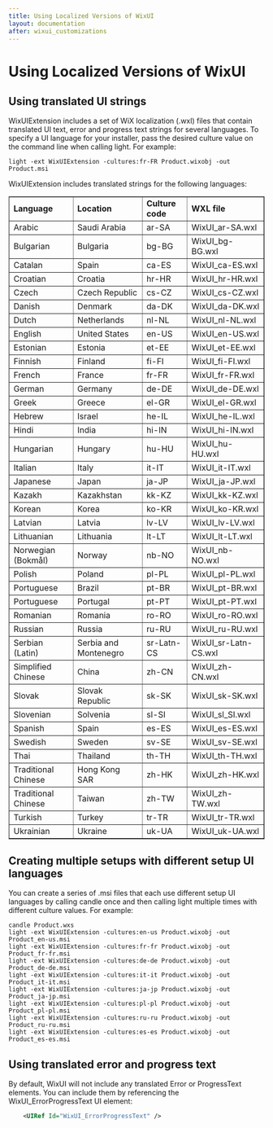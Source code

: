 ```yaml
---
title: Using Localized Versions of WixUI
layout: documentation
after: wixui_customizations
---
```

# Using Localized Versions of WixUI

## Using translated UI strings

WixUIExtension includes a set of WiX localization (.wxl) files that contain translated UI text, error and progress text strings for several languages. To specify a UI language for your installer, pass the desired culture value on the command line when calling light. For example:

    light -ext WixUIExtension -cultures:fr-FR Product.wixobj -out Product.msi

WixUIExtension includes translated strings for the following languages:

<table border="1" cellspacing="0" cellpadding="4" id="table1">
  <tr>
    <td><b>Language</b></td>
    <td><b>Location</b></td>
    <td><b>Culture code</b></td>
    <td><b>WXL file</b></td>
  </tr>
  <tr>
    <td>Arabic</td>
    <td>Saudi Arabia</td>
    <td>ar-SA</td>
    <td>WixUI_ar-SA.wxl</td>
  </tr>
  <tr>
    <td>Bulgarian</td>
    <td>Bulgaria</td>
    <td>bg-BG</td>
    <td>WixUI_bg-BG.wxl</td>
  </tr>
  <tr>
    <td>Catalan</td>
    <td>Spain</td>
    <td>ca-ES</td>
    <td>WixUI_ca-ES.wxl</td>
  </tr>
  <tr>
    <td>Croatian</td>
    <td>Croatia</td>
    <td>hr-HR</td>
    <td>WixUI_hr-HR.wxl</td>
  </tr>
  <tr>
    <td>Czech</td>
    <td>Czech Republic</td>
    <td>cs-CZ</td>
    <td>WixUI_cs-CZ.wxl</td>
  </tr>
  <tr>
    <td>Danish</td>
    <td>Denmark</td>
    <td>da-DK</td>
    <td>WixUI_da-DK.wxl</td>
  </tr>
  <tr>
    <td>Dutch</td>
    <td>Netherlands</td>
    <td>nl-NL</td>
    <td>WixUI_nl-NL.wxl</td>
  </tr>
  <tr>
    <td>English</td>
    <td>United States</td>
    <td>en-US</td>
    <td>WixUI_en-US.wxl</td>
  </tr>
  <tr>
    <td>Estonian</td>
    <td>Estonia</td>
    <td>et-EE</td>
    <td>WixUI_et-EE.wxl</td>
  </tr>
  <tr>
    <td>Finnish</td>
    <td>Finland</td>
    <td>fi-FI</td>
    <td>WixUI_fi-FI.wxl</td>
  </tr>
  <tr>
    <td>French</td>
    <td>France</td>
    <td>fr-FR</td>
    <td>WixUI_fr-FR.wxl</td>
  </tr>
  <tr>
    <td>German</td>
    <td>Germany</td>
    <td>de-DE</td>
    <td>WixUI_de-DE.wxl</td>
  </tr>
  <tr>
    <td>Greek</td>
    <td>Greece</td>
    <td>el-GR</td>
    <td>WixUI_el-GR.wxl</td>
  </tr>
  <tr>
    <td>Hebrew</td>
    <td>Israel</td>
    <td>he-IL</td>
    <td>WixUI_he-IL.wxl</td>
  </tr>
  <tr>
    <td>Hindi</td>
    <td>India</td>
    <td>hi-IN</td>
    <td>WixUI_hi-IN.wxl</td>
  </tr>
  <tr>
    <td>Hungarian</td>
    <td>Hungary</td>
    <td>hu-HU</td>
    <td>WixUI_hu-HU.wxl</td>
  </tr>
  <tr>
    <td>Italian</td>
    <td>Italy</td>
    <td>it-IT</td>
    <td>WixUI_it-IT.wxl</td>
  </tr>
  <tr>
    <td>Japanese</td>
    <td>Japan</td>
    <td>ja-JP</td>
    <td>WixUI_ja-JP.wxl</td>
  </tr>
  <tr>
    <td>Kazakh</td>
    <td>Kazakhstan</td>
    <td>kk-KZ</td>
    <td>WixUI_kk-KZ.wxl</td>
  </tr>
  <tr>
    <td>Korean</td>
    <td>Korea</td>
    <td>ko-KR</td>
    <td>WixUI_ko-KR.wxl</td>
  </tr>
  <tr>
    <td>Latvian</td>
    <td>Latvia</td>
    <td>lv-LV</td>
    <td>WixUI_lv-LV.wxl</td>
  </tr>
  <tr>
    <td>Lithuanian</td>
    <td>Lithuania</td>
    <td>lt-LT</td>
    <td>WixUI_lt-LT.wxl</td>
  </tr>
  <tr>
    <td>Norwegian (Bokm&aring;l)</td>
    <td>Norway</td>
    <td>nb-NO</td>
    <td>WixUI_nb-NO.wxl</td>
  </tr>
  <tr>
    <td>Polish</td>
    <td>Poland</td>
    <td>pl-PL</td>
    <td>WixUI_pl-PL.wxl</td>
  </tr>
  <tr>
    <td>Portuguese</td>
    <td>Brazil</td>
    <td>pt-BR</td>
    <td>WixUI_pt-BR.wxl</td>
  </tr>
  <tr>
    <td>Portuguese</td>
    <td>Portugal</td>
    <td>pt-PT</td>
    <td>WixUI_pt-PT.wxl</td>
  </tr>
  <tr>
    <td>Romanian</td>
    <td>Romania</td>
    <td>ro-RO</td>
    <td>WixUI_ro-RO.wxl</td>
  </tr>
  <tr>
    <td>Russian</td>
    <td>Russia</td>
    <td>ru-RU</td>
    <td>WixUI_ru-RU.wxl</td>
  </tr>
  <tr>
    <td>Serbian (Latin)</td>
    <td>Serbia and Montenegro</td>
    <td>sr-Latn-CS</td>
    <td>WixUI_sr-Latn-CS.wxl</td>
  </tr>
  <tr>
    <td>Simplified Chinese</td>
    <td>China</td>
    <td>zh-CN</td>
    <td>WixUI_zh-CN.wxl</td>
  </tr>
  <tr>
    <td>Slovak</td>
    <td>Slovak Republic</td>
    <td>sk-SK</td>
    <td>WixUI_sk-SK.wxl</td>
  </tr>
  <tr>
    <td>Slovenian</td>
    <td>Solvenia</td>
    <td>sl-SI</td>
    <td>WixUI_sl_SI.wxl</td>
  </tr>
  <tr>
    <td>Spanish</td>
    <td>Spain</td>
    <td>es-ES</td>
    <td>WixUI_es-ES.wxl</td>
  </tr>
  <tr>
    <td>Swedish</td>
    <td>Sweden</td>
    <td>sv-SE</td>
    <td>WixUI_sv-SE.wxl</td>
  </tr>
  <tr>
    <td>Thai</td>
    <td>Thailand</td>
    <td>th-TH</td>
    <td>WixUI_th-TH.wxl</td>
  </tr>
  <tr>
    <td>Traditional Chinese</td>
    <td>Hong Kong SAR</td>
    <td>zh-HK</td>
    <td>WixUI_zh-HK.wxl</td>
  </tr>
  <tr>
    <td>Traditional Chinese</td>
    <td>Taiwan</td>
    <td>zh-TW</td>
    <td>WixUI_zh-TW.wxl</td>
  </tr>
  <tr>
    <td>Turkish</td>
    <td>Turkey</td>
    <td>tr-TR</td>
    <td>WixUI_tr-TR.wxl</td>
  </tr>
  <tr>
    <td>Ukrainian</td>
    <td>Ukraine</td>
    <td>uk-UA</td>
    <td>WixUI_uk-UA.wxl</td>
  </tr>
</table>

## Creating multiple setups with different setup UI languages

You can create a series of .msi files that each use different setup UI languages by calling candle once and then calling light multiple times with different culture values. For example:

    candle Product.wxs
    light -ext WixUIExtension -cultures:en-us Product.wixobj -out Product_en-us.msi
    light -ext WixUIExtension -cultures:fr-fr Product.wixobj -out Product_fr-fr.msi
    light -ext WixUIExtension -cultures:de-de Product.wixobj -out Product_de-de.msi
    light -ext WixUIExtension -cultures:it-it Product.wixobj -out Product_it-it.msi
    light -ext WixUIExtension -cultures:ja-jp Product.wixobj -out Product_ja-jp.msi
    light -ext WixUIExtension -cultures:pl-pl Product.wixobj -out Product_pl-pl.msi
    light -ext WixUIExtension -cultures:ru-ru Product.wixobj -out Product_ru-ru.msi
    light -ext WixUIExtension -cultures:es-es Product.wixobj -out Product_es-es.msi

## Using translated error and progress text

By default, WixUI will not include any translated Error or ProgressText elements. You can include them by referencing the WixUI_ErrorProgressText UI element:

```xml
    <UIRef Id="WixUI_ErrorProgressText" />
```
